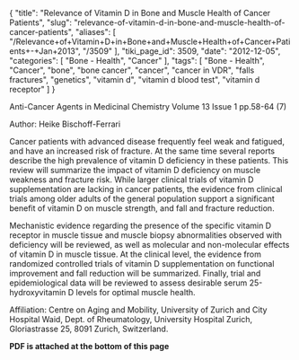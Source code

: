 {
    "title": "Relevance of Vitamin D in Bone and Muscle Health of Cancer Patients",
    "slug": "relevance-of-vitamin-d-in-bone-and-muscle-health-of-cancer-patients",
    "aliases": [
        "/Relevance+of+Vitamin+D+in+Bone+and+Muscle+Health+of+Cancer+Patients+-+Jan+2013",
        "/3509"
    ],
    "tiki_page_id": 3509,
    "date": "2012-12-05",
    "categories": [
        "Bone - Health",
        "Cancer"
    ],
    "tags": [
        "Bone - Health",
        "Cancer",
        "bone",
        "bone cancer",
        "cancer",
        "cancer in VDR",
        "falls fractures",
        "genetics",
        "vitamin d",
        "vitamin d blood test",
        "vitamin d receptor"
    ]
}


Anti-Cancer Agents in Medicinal Chemistry Volume 13 Issue 1 pp.58-64 (7) 

Author: Heike Bischoff-Ferrari 

Cancer patients with advanced disease frequently feel weak and fatigued, and have an increased risk of fracture. At the same time several reports describe the high prevalence of vitamin D deficiency in these patients. This review will summarize the impact of vitamin D deficiency on muscle weakness and fracture risk. While larger clinical trials of vitamin D supplementation are lacking in cancer patients, the evidence from clinical trials among older adults of the general population support a significant benefit of vitamin D on muscle strength, and fall and fracture reduction.

Mechanistic evidence regarding the presence of the specific vitamin D receptor in muscle tissue and muscle biopsy abnormalities observed with deficiency will be reviewed, as well as molecular and non-molecular effects of vitamin D in muscle tissue. At the clinical level, the evidence from randomized controlled trials of vitamin D supplementation on functional improvement and fall reduction will be summarized. Finally, trial and epidemiological data will be reviewed to assess desirable serum 25-hydroxyvitamin D levels for optimal muscle health.

Affiliation: Centre on Aging and Mobility, University of Zurich and City Hospital Waid, Dept. of Rheumatology, University Hospital Zurich, Gloriastrasse 25, 8091 Zurich, Switzerland.

 **PDF is attached at the bottom of this page**